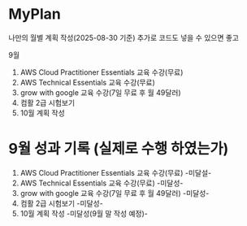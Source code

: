 # MyPlan
나만의 월별 계획 작성(2025-08-30 기준)
추가로 코드도 넣을 수 있으면 좋고

9월
1. AWS Cloud Practitioner Essentials 교육 수강(무료) 
2. AWS Technical Essentials 교육 수강(무료)
3. grow with google 교육 수강(7일 무료 후 월 49달러)
4. 컴활 2급 시험보기
5. 10월 계획 작성

# 9월 성과 기록 (실제로 수행 하였는가)
1. AWS Cloud Practitioner Essentials 교육 수강(무료) -미달설-
2. AWS Technical Essentials 교육 수강(무료) -미달성-
3. grow with google 교육 수강(7일 무료 후 월 49달러) -미달성-
4. 컴활 2급 시험보기 -미달성- 
5. 10월 계획 작성 -미달성(9월 말 작성 예정)-
